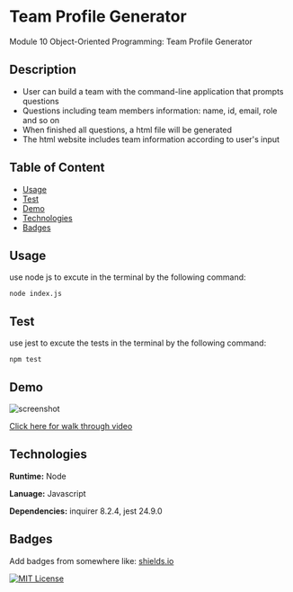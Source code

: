 
# Team Profile Generator

Module 10 Object-Oriented Programming: Team Profile Generator


## Description

- User can build a team with the command-line application that prompts questions
- Questions including team members information: name, id, email, role and so on
- When finished all questions, a html file will be generated
- The html website includes team information according to user's input 
## Table of Content
  * [Usage](#usage)
  * [Test](#Test)
  * [Demo](#Demo)
  * [Technologies](#Technologies)
  * [Badges](#Badges)
  

## Usage

use node js to excute in the terminal by the following command:
```
node index.js
```


## Test


use jest to excute the tests in the terminal by the following command:
```
npm test
```
## Demo

![screenshot](https://user-images.githubusercontent.com/112605297/211431943-dfe1057b-9641-4aba-8915-5384ddd2b761.png)

[Click here for walk through video](https://user-images.githubusercontent.com/112605297/211431977-80695b6c-6101-4682-98ed-810cf9fe69d4.mov)
## Technologies 

**Runtime:** Node

**Lanuage:** Javascript

**Dependencies:** inquirer 8.2.4, jest 24.9.0



## Badges

Add badges from somewhere like: [shields.io](https://shields.io/)

[![MIT License](https://img.shields.io/badge/License-MIT-green.svg)](https://choosealicense.com/licenses/mit/)


